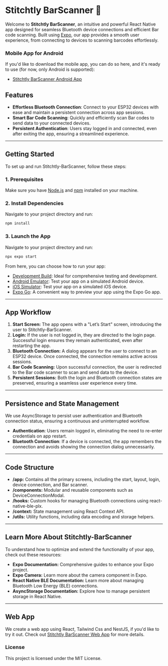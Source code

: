 # Stitchtly BarScanner 📱

Welcome to **Stitchtly BarScanner**, an intuitive and powerful React Native app designed for seamless Bluetooth device connections and efficient Bar code scanning. Built using [Expo](https://expo.dev), our app provides a smooth user experience, from connecting to devices to scanning barcodes effortlessly.

### Mobile App for Android

If you'd like to download the mobile app, you can do so here, and it's ready to use (for now, only Android is supported):

- [Stitchtly BarScanner Android App](https://expo.dev/accounts/jorgechvz98/projects/stitchtly-barscanner/builds/683545fb-a67b-443d-9975-231ca283102e)

## Features

- **Effortless Bluetooth Connection**: Connect to your ESP32 devices with ease and maintain a persistent connection across app sessions.
- **Smart Bar Code Scanning**: Quickly and efficiently scan Bar codes to send data to your connected devices.
- **Persistent Authentication**: Users stay logged in and connected, even after exiting the app, ensuring a streamlined experience.

---

## Getting Started

To set up and run Stitchtly-BarScanner, follow these steps:

### 1. Prerequisites

Make sure you have [Node.js](https://nodejs.org) and [npm](https://www.npmjs.com) installed on your machine.

### 2. Install Dependencies

Navigate to your project directory and run:

```bash
npm install
```

### 3. Launch the App

Navigate to your project directory and run:

```bash
npx expo start
```

From here, you can choose how to run your app:

- [Development Build](https://docs.expo.dev/develop/development-builds/introduction/): Ideal for comprehensive testing and development.
- [Android Emulator](https://docs.expo.dev/workflow/android-studio-emulator/): Test your app on a simulated Android device.
- [iOS Simulator](https://docs.expo.dev/workflow/ios-simulator/): Test your app on a simulated iOS device.
- [Expo Go](https://expo.dev/go): A convenient way to preview your app using the Expo Go app.

---

## App Workflow

1. **Start Screen:** The app opens with a "Let’s Start" screen, introducing the user to Stitchtly-BarScanner.
2. **Login:** If the user is not logged in, they are directed to the login page. Successful login ensures they remain authenticated, even after restarting the app.
3. **Bluetooth Connection:** A dialog appears for the user to connect to an ESP32 device. Once connected, the connection remains active across sessions.
4. **Bar Code Scanning:** Upon successful connection, the user is redirected to the Bar code scanner to scan and send data to the device.
5. **Persistent Sessions:** Both the login and Bluetooth connection states are preserved, ensuring a seamless user experience every time.

---

## Persistence and State Management

We use AsyncStorage to persist user authentication and Bluetooth connection status, ensuring a continuous and uninterrupted workflow.

- **Authentication**: Users remain logged in, eliminating the need to re-enter credentials on app restart.
- **Bluetooth Connection**: If a device is connected, the app remembers the connection and avoids showing the connection dialog unnecessarily.

---

## Code Structure

- **/app:** Contains all the primary screens, including the start, layout, login, device connection, and Bar scanner.
- **/components:** Modular and reusable components such as DeviceConnectionModal.
- **/hooks:** Custom hooks for managing Bluetooth connections using react-native-ble-plx.
- **/context:** State management using React Context API.
- **/utils:** Utility functions, including data encoding and storage helpers.

---

## Learn More About Stitchtly-BarScanner

To understand how to optimize and extend the functionality of your app, check out these resources:

- **Expo Documentation:** Comprehensive guides to enhance your Expo project.
- **Expo Camera:** Learn more about the camera component in Expo.
- **React Native BLE Documentation:** Learn more about managing Bluetooth Low Energy (BLE) connections.
- **AsyncStorage Documentation:** Explore how to manage persistent storage in React Native.

---

## Web App

We create a web app using React, Tailwind Css and NestJS, if you'd like to try it out. Check out [Stitchtly BarScanner Web App](https://github.com/jorgechvz/textile-warehouse) for more details.

### License

This project is licensed under the MIT License.